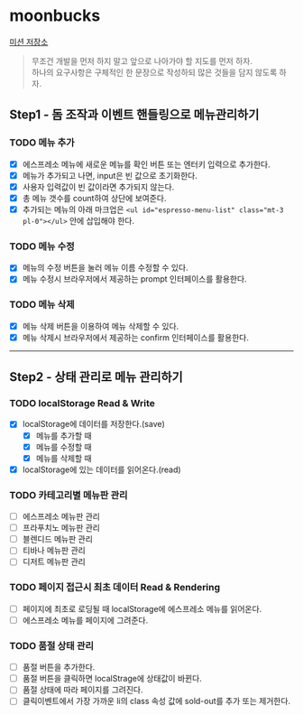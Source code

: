 # moonbucks

[미션 저장소](https://github.com/blackcoffee-study/moonbucks-menu)

> 무조건 개발을 먼저 하지 말고 앞으로 나아가야 할 지도를 먼저 하자.  
> 하나의 요구사항은 구체적인 한 문장으로 작성하되 많은 것들을 담지 않도록 하자.

## Step1 - 돔 조작과 이벤트 핸들링으로 메뉴관리하기

### TODO 메뉴 추가

- [x] 에스프레소 메뉴에 새로운 메뉴를 확인 버튼 또는 엔터키 입력으로 추가한다.
- [x] 메뉴가 추가되고 나면, input은 빈 값으로 초기화한다.
- [x] 사용자 입력값이 빈 값이라면 추가되지 않는다.
- [x] 총 메뉴 갯수를 count하여 상단에 보여준다.
- [x] 추가되는 메뉴의 아래 마크업은 `<ul id="espresso-menu-list" class="mt-3 pl-0"></ul>` 안에 삽입해야 한다.

### TODO 메뉴 수정

- [x] 메뉴의 수정 버튼을 눌러 메뉴 이름 수정할 수 있다.
- [x] 메뉴 수정시 브라우저에서 제공하는 prompt 인터페이스를 활용한다.

### TODO 메뉴 삭제

- [x] 메뉴 삭제 버튼을 이용하여 메뉴 삭제할 수 있다.
- [x] 메뉴 삭제시 브라우저에서 제공하는 confirm 인터페이스를 활용한다.

---

## Step2 - 상태 관리로 메뉴 관리하기

### TODO localStorage Read & Write

- [x] localStorage에 데이터를 저장한다.(save)
  - [x] 메뉴를 추가할 때
  - [x] 메뉴를 수정할 때
  - [x] 메뉴를 삭제할 때
- [x] localStorage에 있는 데이터를 읽어온다.(read)

### TODO 카테고리별 메뉴판 관리

- [ ] 에스프레소 메뉴판 관리
- [ ] 프라푸치노 메뉴판 관리
- [ ] 블렌디드 메뉴판 관리
- [ ] 티바나 메뉴판 관리
- [ ] 디저트 메뉴판 관리

### TODO 페이지 접근시 최초 데이터 Read & Rendering

- [ ] 페이지에 최초로 로딩될 때 localStorage에 에스프레소 메뉴를 읽어온다.
- [ ] 에스프레소 메뉴를 페이지에 그려준다.

### TODO 품절 상태 관리

- [ ] 품절 버튼을 추가한다.
- [ ] 품절 버튼을 클릭하면 localStrage에 상태값이 바뀐다.
- [ ] 품절 상태에 따라 페이지를 그려진다.
- [ ] 클릭이벤트에서 가장 가까운 li의 class 속성 값에 sold-out를 추가 또는 제거한다.
